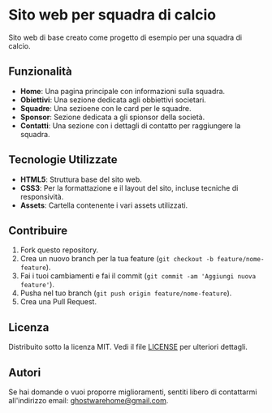 # Sito web per squadra di calcio
Sito web di base creato come progetto di esempio per una squadra di calcio. 
## Funzionalità
- **Home**: Una pagina principale con informazioni sulla squadra.
- **Obiettivi**: Una sezione dedicata agli obbiettivi societari.
- **Squadre**: Una sezioene con le card per le squadre.
- **Sponsor**: Sezione dedicata a gli spionsor della società.
- **Contatti**: Una sezione con i dettagli di contatto per raggiungere la squadra.

## Tecnologie Utilizzate
- **HTML5**: Struttura base del sito web.
- **CSS3**: Per la formattazione e il layout del sito, incluse tecniche di responsività.
- **Assets**: Cartella contenente i vari assets utilizzati.

## Contribuire

1. Fork questo repository.
2. Crea un nuovo branch per la tua feature (`git checkout -b feature/nome-feature`).
3. Fai i tuoi cambiamenti e fai il commit (`git commit -am 'Aggiungi nuova feature'`).
4. Pusha nel tuo branch (`git push origin feature/nome-feature`).
5. Crea una Pull Request.


## Licenza

Distribuito sotto la licenza MIT. Vedi il file [LICENSE](LICENSE) per ulteriori dettagli.


## Autori
Se hai domande o vuoi proporre miglioramenti, sentiti libero di contattarmi all'indirizzo email: ghostwarehome@gmail.com.
